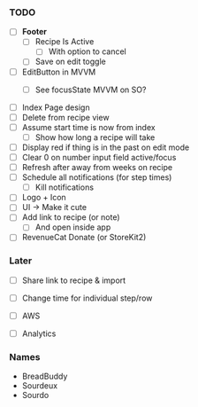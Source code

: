 ### TODO
- [ ] **Footer**
  - [ ] Recipe Is Active
    - [ ] With option to cancel
  - [ ] Save on edit toggle
- [ ] EditButton in MVVM
  - [ ] See focusState MVVM on SO?


- [ ] Index Page design
- [ ] Delete from recipe view
- [ ] Assume start time is now from index
  - [ ] Show how long a recipe will take
- [ ] Display red if thing is in the past on edit mode
- [ ] Clear 0 on number input field active/focus
- [ ] Refresh after away from weeks on recipe
- [ ] Schedule all notifications (for step times)
  - [ ] Kill notifications
- [ ] Logo + Icon
- [ ] UI -> Make it cute
- [ ] Add link to recipe (or note)
  - [ ] And open inside app
- [ ] RevenueCat Donate (or StoreKit2)

### Later
- [ ] Share link to recipe & import
- [ ] Change time for individual step/row
- [ ] AWS
- [ ] Analytics


### Names
- BreadBuddy
- Sourdeux
- Sourdo
